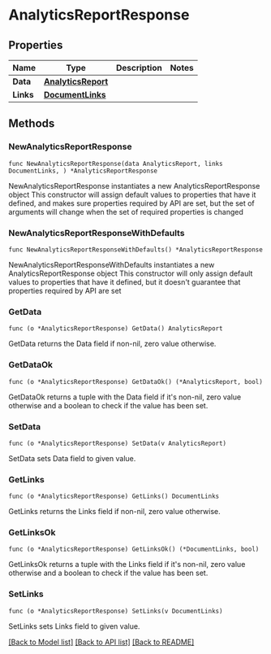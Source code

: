 # AnalyticsReportResponse

## Properties

Name | Type | Description | Notes
------------ | ------------- | ------------- | -------------
**Data** | [**AnalyticsReport**](AnalyticsReport.md) |  | 
**Links** | [**DocumentLinks**](DocumentLinks.md) |  | 

## Methods

### NewAnalyticsReportResponse

`func NewAnalyticsReportResponse(data AnalyticsReport, links DocumentLinks, ) *AnalyticsReportResponse`

NewAnalyticsReportResponse instantiates a new AnalyticsReportResponse object
This constructor will assign default values to properties that have it defined,
and makes sure properties required by API are set, but the set of arguments
will change when the set of required properties is changed

### NewAnalyticsReportResponseWithDefaults

`func NewAnalyticsReportResponseWithDefaults() *AnalyticsReportResponse`

NewAnalyticsReportResponseWithDefaults instantiates a new AnalyticsReportResponse object
This constructor will only assign default values to properties that have it defined,
but it doesn't guarantee that properties required by API are set

### GetData

`func (o *AnalyticsReportResponse) GetData() AnalyticsReport`

GetData returns the Data field if non-nil, zero value otherwise.

### GetDataOk

`func (o *AnalyticsReportResponse) GetDataOk() (*AnalyticsReport, bool)`

GetDataOk returns a tuple with the Data field if it's non-nil, zero value otherwise
and a boolean to check if the value has been set.

### SetData

`func (o *AnalyticsReportResponse) SetData(v AnalyticsReport)`

SetData sets Data field to given value.


### GetLinks

`func (o *AnalyticsReportResponse) GetLinks() DocumentLinks`

GetLinks returns the Links field if non-nil, zero value otherwise.

### GetLinksOk

`func (o *AnalyticsReportResponse) GetLinksOk() (*DocumentLinks, bool)`

GetLinksOk returns a tuple with the Links field if it's non-nil, zero value otherwise
and a boolean to check if the value has been set.

### SetLinks

`func (o *AnalyticsReportResponse) SetLinks(v DocumentLinks)`

SetLinks sets Links field to given value.



[[Back to Model list]](../README.md#documentation-for-models) [[Back to API list]](../README.md#documentation-for-api-endpoints) [[Back to README]](../README.md)


